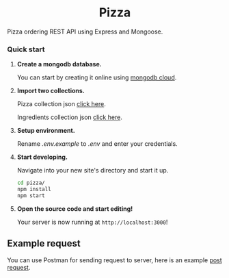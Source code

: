 <h1 align="center">
  Pizza
</h1>

Pizza ordering REST API using Express and Mongoose.

### Quick start

1. **Create a mongodb database.**

   You can start by creating it online using [mongodb cloud](https://cloud.mongodb.com/).
  
2. **Import two collections.**

   Pizza collection json [click here](https://shrib.com/#Vincent28r4JBK).
   
   Ingredients collection json [click here](https://shrib.com/#Messiah_w8LMel).
   
   
3. **Setup environment.**

   Rename *.env.example* to *.env* and enter your credentials.
   
4. **Start developing.**

   Navigate into your new site's directory and start it up.
  
    ```sh
    cd pizza/
    npm install
    npm start
    ```
    
5. **Open the source code and start editing!**
   
   Your server is now running at `http://localhost:3000`!
   
## Example request

   You can use Postman for sending request to server, here is an example [post request](https://shrib.com/#LongBilledCockatoo69KmmEN).

